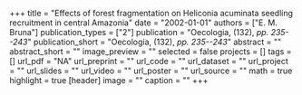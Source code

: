 +++
title = "Effects of forest fragmentation on Heliconia acuminata seedling recruitment in central Amazonia"
date = "2002-01-01"
authors = ["E. M. Bruna"]
publication_types = ["2"]
publication = "Oecologia, (132), _pp. 235--243_"
publication_short = "Oecologia, (132), _pp. 235--243_"
abstract = ""
abstract_short = ""
image_preview = ""
selected = false
projects = []
tags = []
url_pdf = "NA"
url_preprint = ""
url_code = ""
url_dataset = ""
url_project = ""
url_slides = ""
url_video = ""
url_poster = ""
url_source = ""
math = true
highlight = true
[header]
image = ""
caption = ""
+++
